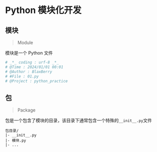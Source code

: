 # Python 模块化开发

## 模块

> Module

模块是一个 Python 文件

```py
# _*_ coding : urf-8 _*_
# @Time : 2024/01/01 00:01
# @Author : BlaxBerry
# #File : 01.py
# @Project : python_practice


```

## 包

> Package

包是一个包含了模块的目录，该目录下通常包含一个特殊的`__init__.py`文件

```shell
包目录/
|- __init__.py
|- 模块.py
|- ...
```
